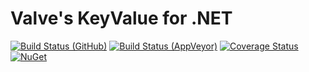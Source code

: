 # Valve's KeyValue for .NET

[![Build Status (GitHub)](https://img.shields.io/github/workflow/status/SteamDatabase/ValveKeyValue/.NET%20Core%20CI?label=GitHub&style=flat-square)](https://github.com/SteamDatabase/ValveKeyValue/actions)
[![Build Status (AppVeyor)](https://img.shields.io/appveyor/ci/xPaw/valvekeyvalue/master.svg?label=AppVeyor&style=flat-square)](https://ci.appveyor.com/project/xPaw/valvekeyvalue)
[![Coverage Status](https://img.shields.io/coveralls/SteamDatabase/ValveKeyValue.svg?label=Test+Coverage&style=flat-square)](https://coveralls.io/github/SteamDatabase/ValveKeyValue)
[![NuGet](https://img.shields.io/nuget/v/ValveKeyValue.svg?label=NuGet&style=flat-square)](https://www.nuget.org/packages/ValveKeyValue/)
